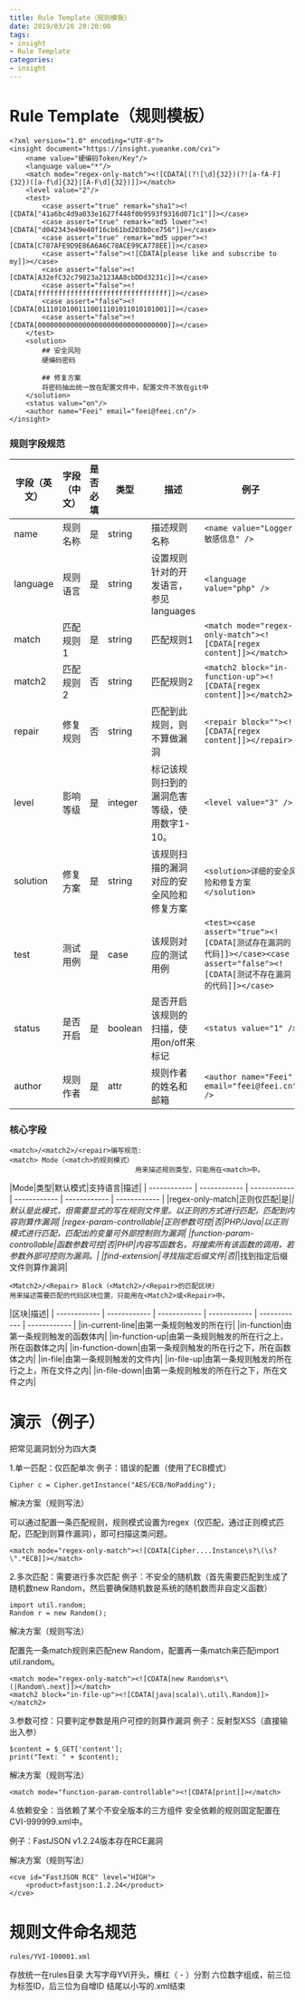 ```yaml
---
title: Rule Template（规则模板）
date: 2019/03/26 20:20:00
tags: 
- insight
- Rule Template
categories: 
- insight
---
```


# Rule Template（规则模板）
```
<?xml version="1.0" encoding="UTF-8"?>
<insight document="https://insight.yueanke.com/cvi">
    <name value="硬编码Token/Key"/>
    <language value="*"/>
    <match mode="regex-only-match"><![CDATA[(?![\d]{32})(?![a-fA-F]{32})([a-f\d]{32}|[A-F\d]{32})]]></match>
    <level value="2"/>
    <test>
        <case assert="true" remark="sha1"><![CDATA["41a6bc4d9a033e1627f448f0b9593f9316d071c1"]]></case>
        <case assert="true" remark="md5 lower"><![CDATA["d042343e49e40f16cb61bd203b0ce756"]]></case>
        <case assert="true" remark="md5 upper"><![CDATA[C787AFE9D9E86A6A6C78ACE99CA778EE]]></case>
        <case assert="false"><![CDATA[please like and subscribe to my]]></case>
        <case assert="false"><![CDATA[A32efC32c79823a2123AA8cbDDd3231c]]></case>
        <case assert="false"><![CDATA[ffffffffffffffffffffffffffffffff]]></case>
        <case assert="false"><![CDATA[01110101001110011101011010101001]]></case>
        <case assert="false"><![CDATA[00000000000000000000000000000000]]></case>
    </test>
    <solution>
        ## 安全风险
        硬编码密码

        ## 修复方案
        将密码抽出统一放在配置文件中，配置文件不放在git中
    </solution>
    <status value="on"/>
    <author name="Feei" email="feei@feei.cn"/>
</insight>
```
### 规则字段规范

|字段（英文）| 字段（中文）|是否必填|类型|描述|例子|
| ------------ | ------------ | ------------ | ------------ | ------------ | ------------ |
|name|规则名称|是|string|描述规则名称|```<name value="Logger敏感信息" />```|
|language|规则语言|是|string|设置规则针对的开发语言，参见languages|```<language value="php" />```|
|match|匹配规则1|是|string|匹配规则1|```<match mode="regex-only-match"><![CDATA[regex content]]></match>```|
|match2|匹配规则2|否|string|匹配规则2|```<match2 block="in-function-up"><![CDATA[regex content]]></match2>```|
|repair|修复规则|否|string|匹配到此规则，则不算做漏洞|```<repair block=""><![CDATA[regex content]]></repair>```|
|level|影响等级|是|integer|标记该规则扫到的漏洞危害等级，使用数字1-10。|```<level value="3" />```|
|solution|修复方案|是|string|该规则扫描的漏洞对应的安全风险和修复方案|```<solution>详细的安全风险和修复方案</solution>```|
|test|测试用例|是|case|该规则对应的测试用例|```<test><case assert="true"><![CDATA[测试存在漏洞的代码]]></case><case assert="false"><![CDATA[测试不存在漏洞的代码]]></case>```|
|status|是否开启|是|boolean|是否开启该规则的扫描，使用on/off来标记|```<status value="1" />```|
|author|规则作者|是|attr|规则作者的姓名和邮箱|```<author name="Feei" email="feei@feei.cn" />```|
### 核心字段
 ```
 <match>/<match2>/<repair>编写规范:
 <match> Mode（<match>的规则模式）
                                用来描述规则类型，只能用在<match>中。
```
|Mode|类型|默认模式|支持语言|描述|
| ------------ | ------------ | ------------ | ------------ | ------------ | ------------ |
|regex-only-match|正则仅匹配|是|*|默认是此模式，但需要显式的写在规则文件里。以正则的方式进行匹配，匹配到内容则算作漏洞|
|regex-param-controllable|正则参数可控|否|PHP/Java|以正则模式进行匹配，匹配出的变量可外部控制则为漏洞|
|function-param-controllable|函数参数可控|否|PHP|内容写函数名，将搜索所有该函数的调用，若参数外部可控则为漏洞。|
|find-extension|寻找指定后缀文件|否|*|找到指定后缀文件则算作漏洞|
```
<Match2>/<Repair> Block（<Match2>/<Repair>的匹配区块）
用来描述需要匹配的代码区块位置，只能用在<Match2>或<Repair>中。
```
|区块|描述|
| ------------ | ------------ | ------------ | ------------ | ------------ | ------------ |
|in-current-line|由第一条规则触发的所在行|
|in-function|由第一条规则触发的函数体内|
|in-function-up|由第一条规则触发的所在行之上，所在函数体之内|
|in-function-down|由第一条规则触发的所在行之下，所在函数体之内|
|in-file|由第一条规则触发的文件内|
|in-file-up|由第一条规则触发的所在行之上，所在文件之内|
|in-file-down|由第一条规则触发的所在行之下，所在文件之内|
# 演示（例子）
把常见漏洞划分为四大类

1.单一匹配：仅匹配单次
例子：错误的配置（使用了ECB模式）

```
Cipher c = Cipher.getInstance("AES/ECB/NoPadding");
```
解决方案（规则写法）

可以通过配置一条匹配规则，规则模式设置为regex（仅匹配，通过正则模式匹配，匹配到则算作漏洞），即可扫描这类问题。

```
<match mode="regex-only-match"><![CDATA[Cipher....Instance\s?\(\s?\".*ECB]]></match>
```
2.多次匹配：需要进行多次匹配
例子：不安全的随机数（首先需要匹配到生成了随机数new Random，然后要确保随机数是系统的随机数而非自定义函数）
```
import util.random;
Random r = new Random();
```
解决方案（规则写法）

配置先一条match规则来匹配new Random，配置再一条match来匹配import util.random。
```
<match mode="regex-only-match"><![CDATA[new Random\s*\(|Random\.next]]></match>
<match2 block="in-file-up"><![CDATA[java|scala)\.util\.Random]]></match2>
```
3.参数可控：只要判定参数是用户可控的则算作漏洞
例子：反射型XSS（直接输出入参）
```
$content = $_GET['content'];
print("Text: " + $content);
```
解决方案（规则写法）
```
<match mode="function-param-controllable"><![CDATA[print]]></match>
```
4.依赖安全：当依赖了某个不安全版本的三方组件
安全依赖的规则固定配置在CVI-999999.xml中。

例子：FastJSON v1.2.24版本存在RCE漏洞

解决方案（规则写法）
```
<cve id="FastJSON RCE" level="HIGH">
    <product>fastjson:1.2.24</product>
</cve>
```

# 规则文件命名规范
```
rules/YVI-100001.xml
```
存放统一在rules目录
大写字母YVI开头，横杠（ - ）分割
六位数字组成，前三位为标签ID，后三位为自增ID
结尾以小写的.xml结束
